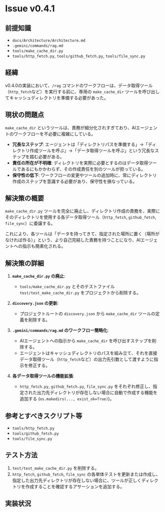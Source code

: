 # Issue v0.4.1

## 前提知識
- `docs/Architecture/Architecture.md`
- `.gemini/commands/rag.md`
- `tools/make_cache_dir.py`
- `tools/http_fetch.py`, `tools/github_fetch.py`, `tools/file_sync.py`

## 経緯
v0.4.0の実装において、`/rag` コマンドのワークフローは、データ取得ツール（`http_fetch`など）を実行する前に、専用の `make_cache_dir` ツールを呼び出してキャッシュディレクトリを準備する必要があった。

## 現状の問題点
`make_cache_dir` というツールは、責務が細分化されすぎており、AIエージェントのワークフローを不必要に複雑にしている。

- **冗長なステップ**: エージェントは「ディレクトリパスを準備する」→「ディレクトリ作成ツールを呼ぶ」→「データ取得ツールを呼ぶ」という冗長なステップを踏む必要がある。
- **責任の所在が不明確**: ディレクトリを実際に必要とするのはデータ取得ツールであるにもかかわらず、その作成責任を別のツールが担っている。
- **保守性の低下**: ワークフローの変更やツールの追加時に、常にディレクトリ作成のステップを意識する必要があり、保守性を損なっている。

## 解決策の概要
`make_cache_dir.py` ツールを完全に廃止し、ディレクトリ作成の責務を、実際にそのディレクトリを使用する各データ取得ツール（`http_fetch`, `github_fetch`, `file_sync`）に委譲する。

これにより、各ツールは「データを持ってきて、指定された場所に置く（場所がなければ作る）」という、より自己完結した責務を持つことになり、AIエージェントへの指示も簡素化される。

## 解決策の詳細
1.  **`make_cache_dir.py` の廃止**:
    - `tools/make_cache_dir.py` とそのテストファイル `test/test_make_cache_dir.py` をプロジェクトから削除する。

2.  **`discovery.json` の更新**:
    - プロジェクトルートの `discovery.json` から `make_cache_dir` ツールの定義を削除する。

3.  **`.gemini/commands/rag.md` のワークフロー簡略化**:
    - AIエージェントへの指示から `make_cache_dir` を呼び出すステップを削除する。
    - エージェントはキャッシュディレクトリのパスを組み立て、それを直接データ取得ツール（`http_fetch`など）の出力先引数として渡すように指示を修正する。

4.  **各データ取得ツールの機能拡張**:
    - `http_fetch.py`, `github_fetch.py`, `file_sync.py` をそれぞれ修正し、指定された出力先ディレクトリが存在しない場合に自動で作成する機能を追加する (`os.makedirs(..., exist_ok=True)`)。

## 参考とすべきスクリプト等
- `tools/http_fetch.py`
- `tools/github_fetch.py`
- `tools/file_sync.py`

## テスト方法
1.  `test/test_make_cache_dir.py` を削除する。
2.  `http_fetch`, `github_fetch`, `file_sync` の各単体テストを更新または作成し、指定した出力先ディレクトリが存在しない場合に、ツールが正しくディレクトリを作成することを確認するアサーションを追加する。

## 実装状況

